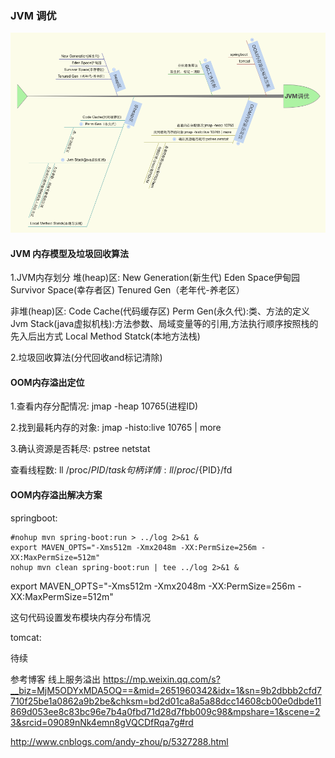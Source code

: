 ### JVM 调优


![输入图片说明](https://github.com/qccr-twl2123/livtrip/blob/master/src/main/resources/static/resources/images/JVM调优.png "在这里输入图片标题")

#### JVM 内存模型及垃圾回收算法
1.JVM内存划分
堆(heap)区:
New Generation(新生代)
Eden Space伊甸园
Survivor Space(幸存者区)
Tenured Gen（老年代-养老区）


非堆(heap)区:
Code Cache(代码缓存区)
Perm Gen(永久代):类、方法的定义
Jvm Stack(java虚拟机栈):方法参数、局域变量等的引用,方法执行顺序按照栈的先入后出方式
Local Method Statck(本地方法栈)

2.垃圾回收算法(分代回收and标记清除)




#### OOM内存溢出定位
1.查看内存分配情况:
  jmap -heap 10765(进程ID)

2.找到最耗内存的对象:
  jmap -histo:live 10765 | more

3.确认资源是否耗尽:
  pstree
  netstat
  
  查看线程数: ll /proc/${PID}/task
  句柄详情:   ll /proc/${PID}/fd
  

#### OOM内存溢出解决方案
springboot:
```
#nohup mvn spring-boot:run > ../log 2>&1 &
export MAVEN_OPTS="-Xms512m -Xmx2048m -XX:PermSize=256m -XX:MaxPermSize=512m"
nohup mvn clean spring-boot:run | tee ../log 2>&1 &
```
export MAVEN_OPTS="-Xms512m -Xmx2048m -XX:PermSize=256m -XX:MaxPermSize=512m"

这句代码设置发布模块内存分布情况

tomcat:

待续



参考博客
线上服务溢出
https://mp.weixin.qq.com/s?__biz=MjM5ODYxMDA5OQ==&mid=2651960342&idx=1&sn=9b2dbbb2cfd7710f25be1a0862a9b2be&chksm=bd2d01ca8a5a88dcc14608cb00e0dbde11869d053ee8c83bc96e7b4a0fbd71d28d7fbb009c98&mpshare=1&scene=23&srcid=09089nNk4emn8gVQCDfRqa7g#rd

http://www.cnblogs.com/andy-zhou/p/5327288.html


